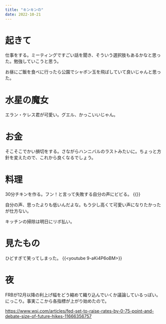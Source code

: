 ```yaml
---
title: "キンキンの"
date: 2022-10-21
---
```


# 起きて
仕事をする。ミーティングですごい話を聞き、そういう選択肢もあるかなと思った。勉強していこうと思う。

お昼にご飯を食べに行ったら公園でシャボン玉を飛ばしていて良いじゃんと思った。

# 水星の魔女
エラン・ケレス君が可愛い。グエル、かっこいいじゃん。
# お金
そこそこでかい損切をする。さながらハンニバルのラストみたいに。ちょっと方針を変えたので、これから良くなるでしょう。

# 料理
30分チキンを作る。フン！と言って失敗する自分の声にビビる。
{{<tweet user="dango_bot" id="1583423971361374210">}}

自分の声、思ったよりも低いんだよな。もう少し高くて可愛い声になりたかったが仕方ない。

キッチンの掃除は明日にリボ払い。
# 見たもの
ひどすぎて笑ってしまった。
{{<youtube 9-aKi4P6oBM>}}

# 夜
FRBが12月以降の利上げ幅をどう縮めて織り込んでいくか議論しているっぽい。にっこり。事実ここから各指標が上がり始めたので。

https://www.wsj.com/articles/fed-set-to-raise-rates-by-0-75-point-and-debate-size-of-future-hikes-11666356757